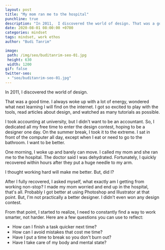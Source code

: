 ```yaml
---
layout: post
title: "My mom ran me to the hospital"
punchline: true
description: "In 2011,  I discovered the world of design. That was a good time. I always woke up with a lot of energy, wondered what next learning I will find on the internet. I got so excited to play with the tools, read articles about design, and watched as many tutorials as possible."
date: 2020-08-01 08:00:00 +0700
categories: mindset
tags: mindset, work ethos
author: "Budi Tanrim"

image:
 path: /img/seo/buditanrim-seo-01.jpg
 height: 630
 width: 1200
gif: false
twitter-seo: 
 - "seo/buditanrim-seo-01.jpg"
---
```


In 2011,  I discovered the world of design.

That was a good time. I always woke up with a lot of energy, wondered what next learning I will find on the internet. I got so excited to play with the tools, read articles about design, and watched as many tutorials as possible.

I took accounting at university, but I didn't want to be an accountant. So, I dedicated all my free time to enter the design contest, hoping to be a designer one day. On the summer break, I took it to the extreme. I sat in front of the computer all day, except when I eat or need to go to the bathroom. I want to be better.

One morning, I woke up and barely can move. I called my mom and she ran me to the hospital. The doctor said I was dehydrated. Fortunately, I quickly recovered within hours after they put a huge needle to my arm.

I thought working hard will make me better. But, did I?

After I fully recovered, I asked myself, what exactly am I getting from working non-stop? I made my mom worried and end up in the hospital, that's all. Probably I got better at using Photoshop and Illustrator at that point. But, I'm not practically a better designer. I didn't even won any design contest.

From that point, I started to realize, I need to constantly find a way to work smarter, not harder. Here are a few questions you can use to reflect:

- How can I finish a task quicker next time?
- How can I avoid mistakes that cost me time?
- Have I put a time to break so you don't burn out?
- Have I take care of my body and mental state?
